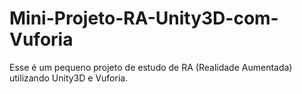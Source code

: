 # Mini-Projeto-RA-Unity3D-com-Vuforia
Esse é um pequeno projeto de estudo de RA (Realidade Aumentada) utilizando Unity3D e Vuforia.
